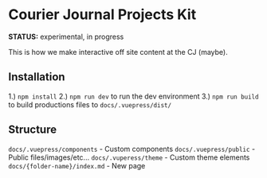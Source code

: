 # Courier Journal Projects Kit

**STATUS:** experimental, in progress

This is how we make interactive off site content at the CJ (maybe).

## Installation
1.) `npm install`
2.) `npm run dev` to run the dev environment
3.) `npm run build` to build productions files to `docs/.vuepress/dist/`

## Structure
`docs/.vuepress/components` - Custom components
`docs/.vuepress/public` - Public files/images/etc...
`docs/.vuperess/theme` - Custom theme elements
`docs/{folder-name}/index.md` - New page
